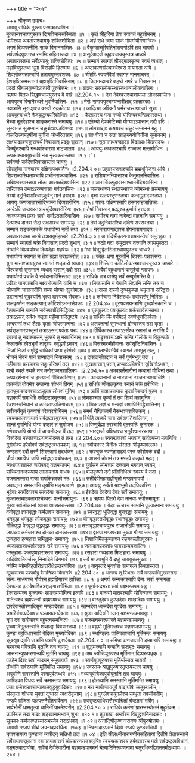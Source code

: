 +++
title = "२०४"

+++
श्रीकृष्ण उवाच-  
आययू राधिके मुक्ताः परमाक्षरधामिनः ।  
मुक्तान्यश्चाययुस्तत्र दिव्यविमानसंस्थिताः ॥१ ॥
कृतं श्रीहरिणा तेषां स्वागतं बहुशोभनम् ।  
धामेश्वरा अवताराश्चाययुः शक्तिशोभिताः ॥२ ॥
अहं राधे त्वया साकं गोपगोपीगणान्वितः ।  
अगमं दिव्यपत्नीभिः साकं विमानमाश्रितः ॥३ ॥
वैकुण्ठाच्छ्रीपतिर्नारायणोऽपि तत्र चाययौ ।  
सर्वपार्षदयुक्तश्च रमाभिः सहितस्तदा ॥४ ॥
वासुदेवादयो व्यूहाश्चाययुस्तत्र चाध्वरे ।  
अवतारास्तथा सर्वेऽप्यायुः शक्तिसेविताः ॥५ ॥
सन्मानं स्वागतं श्रीमद्बालकृष्णः स्वयं व्यधात् ।  
महाविष्णुस्तथा भूमा विराडपि हिरण्मयः ॥६ ॥
अष्टावरणसंस्थाश्चेश्वरा मायागता अपि ।  
शिवलोकगताश्चापि तत्राययुस्तदंशकाः ॥७ ॥
श्रीहरिः स्वयमेवैषां स्वागतं मानमाचरत् ।  
ईशसृष्टिसमस्तानां ब्रह्मसृष्टिनिवासिनाम् ॥८ ॥
चिदानन्दाम्बरे क्लृप्ते नगरे च निवासनम् ।  
प्रददौ श्रीबालकृष्णोऽवतारी पुरुषोत्तमः ॥९ ॥
ब्रह्मणः सत्यलोकस्थास्तथान्यलोकवासिनः ।  
ऋषयः पितरः सिद्धाश्चाययुस्तत्र वै मखे ॥2.204.१० ॥
देवा देवेश्वराश्चाशापाला लोकप्रपालिनः ।  
आययुश्च विमानैरध्वरे भुवर्निवासिनः ॥११ ॥
मेरोः समाययुश्चाप्यन्तरीक्षाद् ग्रहतारकाः ।  
नक्षत्राणि सुराद्याश्च वसवो रुद्रकोटयः ॥१२॥
आदित्या अश्विनौ धर्मराजस्तथाऽपरे सुराः ।  
आययुश्चाध्वरे नैजकुटुम्बपरिशोभितः ॥१३ ॥
कैलासस्य गणा गण्यो योगिन्यश्चण्डिकास्तथा ।  
भैरवा भूतदेहाश्च शाङ्करास्ते समाययुः ॥१४॥
एतेभ्यो देवकोटिभ्यो योग्याऽऽवासान् ददौ हरिः ।  
सुस्वागतं सुसम्मानं चक्रुर्ब्रह्माऽजविष्णवः ॥१५॥
लोमशाद्याः ऋषयश्च चक्रुः सम्माननं बहु ।  
वालखिल्यमहर्षीणां मुनीनां चोर्ध्वरेतसाम् ॥१६॥
साध्वीनां च सतां साङ्ख्ययोगिनीनां सुमाननम् ।  
लक्ष्म्याद्याश्चक्रुरत्यर्थं निवासान् प्रददुः सुखान् ॥१७॥
सूतमागधबन्द्याद्या विद्याध्राः किन्नरादयः ।  
किम्पुंसश्चापि गन्धर्वाश्चारणा भाटजातयः ॥१८॥
आययुः कथकाश्चापि रञ्जका मल्लयोधिनः ।  
रूपकाश्चाययुश्चापि नरा नृत्यकरास्तथा ॥१ ९।'।  
सर्ववर्णाः सर्वदेशनिवासास्तत्र चाययुः ।  
सौराष्ट्रीया मानवाश्च दक्षिणापथवर्तिनः ॥2.204.२ ०॥
उष्ट्रालयजनाश्चापि ब्रह्मभूमिजना अपि ।  
शिवराज्यस्थिताश्चापि प्राचीनराज्यवासिनः ॥२१ ॥
राशियाननिवासाश्च केतुमालनिवासिनः ।  
अब्रिक्तस्थास्तथा लोका आरक्तदेशवासिनः ॥२२॥
आरार्त्रिकगुहावासाश्चामरीदेशवासिनः ।  
हारिताश्च तथाऽऽरण्यवासाः पर्वतवासिनः ॥२३॥
जलस्थाश्च स्थलस्थाश्च व्योमस्थाः प्रसमाययुः ।  
तेभ्यो ददुर्निवासाँश्चाऽकुर्वन् मानं हरादयः ॥२४॥
वृक्षा वल्ल्यस्तृणस्तम्बाः कन्दमूलादयस्तथा ।  
आययुः कणजाताश्चोद्भिज्जा दिव्यशरीरिणः ॥२५॥
पशवः पक्षिणश्चापि हंसगरुडजातिकाः ।  
अन्येऽपि जन्तवस्तत्राययुर्दिव्यशरीरिणः ॥२६॥
तेषां निवासान् प्रददुश्चक्रुर्मानं हरादयः ।  
काश्यप्यश्च प्रजाः सर्वाः सर्वाऽतलादिवासिनः ॥२७॥
सर्पाश्च नागा नागेन्द्रा वाहनानि समाययुः ।  
दैत्याश्च दानवा रौद्रा राक्षसाश्च समाययुः ॥२८॥
तेषां ददुनिवासाँश्च दक्षिणे सरसस्तथा ।  
सम्मानं शङ्करश्चक्रे यथायोग्यं सती तथा ॥२९॥
नरनारायणाद्याश्च शेषनारायणादयः ।  
अवतारास्तथा चान्ये तत्राययुर्महाध्वरे ॥2.204.३ ०॥
अनादिश्रीकृष्णनारायणस्तेषां समुत्सुकः ।  
सम्मानं स्वागतं चक्रे निवासान् प्रददौ शुभान् ॥३ १॥
नद्यो नदाः समुद्राश्च तत्त्वानि त्वाययुस्तदा ।  
तीर्थानि विप्रवर्याश्च दिव्यदेहाः महर्षयः ॥३२॥
मेघा विद्युद्विलसिताश्चाययुस्तत्र चाध्वरे ।  
यथायोग्यं स्वागतं च तेषां ब्रह्मा तदाऽकरोत् ॥३३ ॥
कालः क्षणा मुहूर्तानि दिवसाः पक्षवत्सराः ।  
युगा मासाश्चाययुश्च स्वागतं शङ्करो व्यधात् ॥३४॥
शिल्पिनः कोटिलोकस्थाश्चाययुस्तत्र चाध्वरे ।  
विश्वकर्मा सुसम्मानं व्यधाद् वासान् ददौ तदा ॥३५॥
सर्वेषां बहुधामानं वासुदेवो नरायणः ।  
यथायोग्यं प्रचक्रे वै सर्वदानादिभिस्तदा ॥३६॥
राधिके तत्र वासेषु सर्वं सम्पूर्णमस्ति वै ।  
प्रदीपाः पानपात्राणि भक्ष्यभोज्यानि यानि च ॥३७॥
मिष्टान्नानि च पेयानि लेह्यानि सन्ति तत्र च ।  
चोष्याणि चासनादीनि शय्या योग्याः सुकोमलाः ॥३८॥
दासा दास्यो दुग्धकुण्डा अमृतानां सरिद्वराः ।  
उद्यानानां सुदृश्यानि भृत्या दास्यश्च सेवकाः ॥३९॥
कर्मचारा निदेशस्थाः सर्वावासेषु निर्मिताः ।  
बालकृष्णेन सङ्कल्पात् कोटिशोऽनन्तसेवकाः ॥2.204.४०॥
दूरश्रवणयन्त्राणि दूरदर्शनकानि च ।  
वैहायसानि यानानि सर्वस्पर्शादिसिद्धिकाः ॥४१ ॥
घृतकुल्याः पयःकुल्याः शर्करापर्वतास्तथा ।  
तत्राऽऽसन् सर्वतः क्लृता महीमानादितुष्टये ॥४२॥
राधिके किं वर्णयेऽहं स्वर्णभूषादिपर्वताः ।  
अम्बराणां तथा शैलाः कृताः श्रीपरमात्मना ॥४२॥
अलक्तानां सुगन्धानां द्रोण्यस्तत्र तदा कृताः ।  
सर्वशृङ्गारवस्तूनां तत्राऽऽसन् पर्वताः पराः ॥४४॥
दीर्घिकाश्च तथाऽऽसँश्च रसानां च सरांसि वै ।  
द्रवाणां तु नदाश्चासन् भुक्तये तु मखार्थिनाम् ॥४५॥
यादृश्यश्चाऽक्षरे सन्ति गोलोके च विकुण्ठके ।  
कैलासके श्वेतभूमौ तादृश्यः स्मृद्धयोऽभवन् ॥४६॥
विसस्मरुर्महीमानाः सर्वसृष्टिनिवासिनः ।  
निजां निजां समृद्धिं चाधिकां प्राप्य हरेर्मखे ॥४७॥
आप्रातश्चैवमेवैवं स्वागतं समभूत् खलु ।  
भोजनं सेवनं पानं शय्यादानं निवासनम् ॥४८॥
दासदासीप्रदानं च सर्वं पूर्णमभूत् तदा ।  
महीमानाः प्रसन्नाश्च जहुः परिश्रमं तदा ॥४९॥
सुखावासान् परान् प्राप्याऽऽधिक्येन सुखिनोऽभवन् ।  
रात्रौ स्थले स्थले तत्र मनोरञ्जनशालिकाः ॥2.204.५०॥
अभवन्नर्तनादीनां कथानां योधिनां तथा ।  
रूपप्रदर्शनानां च हास्यानां गीतिकारिणाम् ॥५१॥
आख्यानानां च नाट्यानां रञ्जनान्यभवन्निशि ।  
प्रातर्जातं त्वेवमेव सप्तम्याः शोभनं प्रियम् ॥५२॥
राधिके श्रीबालकृष्णः स्नानं चक्रे प्रबोधितः ।  
कृतपूजावन्दनश्चाऽऽजुहाव लोमशं मुनिम् ॥५३॥
ऋषिं चाज्ञापयामास कृताभिवन्दनं गुरुम् ।  
यज्ञकार्ये समाधेहि सर्वद्रष्टारमुत्तमम् ॥५४॥
लोमशश्चाह कृष्णं तं तव शिष्यं महामुनिम् ।  
वेदशास्त्रनिधानं च कर्मकाण्डातिगोचरम् ॥५५॥
त्रिकालज्ञं च मन्त्रज्ञं समाधिसिद्धिशालिनम् ।  
सर्वैश्वर्ययुतं कृष्णांशं परेश्वरयोगिनम् ॥५६॥
समर्थं नैष्ठिकवर्यं नैकभवनशक्तिकम् ।  
स्वयम्प्रकाशनामानं सर्वद्रष्टारमुत्तमम् ॥५७॥
विधेहि त्वध्वरे चात्र सर्वत्रगतिशालिनम् ।  
शान्तं गुणनिधिं योग्यं द्रष्टारं तं सुयोजय ॥५८॥
विष्णुर्ब्रह्मा हरश्चापि बृहस्पतिः कुमारकः ।  
गणेशश्चापि योग्यं तं चान्वमोदन्त वैं तदा ॥५९॥
भारद्वाजो वशिष्ठश्च भृगुर्वैश्वानरस्तथा ।  
विश्वेदेवा मरुतश्चाऽप्यन्वमोदन्त तं तथा ॥2.204.६०॥
स्वयम्प्रकाशो भगवान् सार्वज्ञ्यस्य महानिधिः ।  
गुरोर्वाक्यं हरेर्वाक्यं सर्वद्रष्टृत्वधायकम् ॥६ १॥
स्वीचकार विनीतः संस्ततः श्रीकृष्णवल्लभः ।  
कण्ठहारं ददौ तस्मै शिरस्त्राणं तदर्थकम् ॥६२॥
कञ्चुकं स्वर्णताराढ्यं वस्त्रं कौशेयकं ददौ ।  
धौत्रं तथाविधं चापि सर्वद्रष्टृत्वबोधकम् ॥६३ ॥
आसनं चोत्तमं तत्र मण्डपे तत्कृते महत् ।  
न्यधापयत्ततस्तं चाप्रेषयद् यज्ञमण्डपम् ॥६४॥
गुर्वासनं लोमशाय दत्तवान् भगवान् स्वयम् ।  
सच्चिदानन्दरूपाय लालायनाय माधवः ॥६५॥
बालकृष्णो ददौ प्रतिनिधित्वं स्वस्य वै तदा ।  
यजमानस्तदा राजा रायकिन्नरको मतः ॥६६॥
सतीदेवीमहाराज्ञीयुतो मण्डपमाययौ ।  
अवाद्यन्त समस्तानि तूर्याणि मङ्गलक्षणे ॥६७॥
आययुः सर्वतो यज्ञभूमौ तदधिकारिणः ।  
भूदेवाः स्वर्गदेवाश्च सत्यदेवाः समाययुः ॥६८॥
ईशदेवा देवदेवा देवाः सर्वे समाययुः ।  
मुक्तास्तथाऽवताराश्चेश्वराः पत्नीसमायुताः ॥६९॥
ऋषयः पितरो देवा मानवाः स्त्रीसमायुताः ।  
गुरवः सर्वलोकानां व्यासा व्यासतरास्तथा ॥2.204.७० ॥
वेदाः ऋचश्च सामानि पूज्यात्मानः समाययुः ।  
वयोवृद्धा ज्ञानवृद्धाः कर्मठाश्च समाययुः ॥७१ ॥
स्वरवृद्धा भूतिवृद्धा गुणवृद्धाः समाययुः ।  
धनवृद्धा धर्मवृद्धा लोकवृद्धाः समाययुः ॥७२॥
योगवृद्धास्तपोवृद्धाः स्थानवृद्धाः समाययुः ।  
गीतिवृद्धा वेदवृद्धा वृद्धवृद्धाः समाययुः ॥७३॥
सत्तावृद्धाश्चाययुश्च राजानोऽपि समाययुः ।  
जापकाः कर्मचाराश्च होमका दानकास्तथा ॥७४॥
द्वारपा मण्डपरक्षा मुख्या गौणाः समाययुः ।  
द्रव्यहारा हव्यहारा समिद्धा्राः समाययुः ॥७५॥
निशानिर्मितकुण्डाश्च रङ्गवल्लीप्रपूरकाः ।  
ध्वजापताकाधर्तारस्तत्र सर्वे समाययुः ॥७६॥
जलादानप्रकर्तारः पात्रसञ्चयकारिणः ।  
वस्तुहाराः फलपुष्पहारास्तत्र समाययुः ॥७७॥
रसहारा गव्यहारा मिष्टहाराः समाययुः ।  
वादित्रेष्वतिगर्जत्सु निनादिते दिगम्बरे ॥७८॥
सर्वे मण्डपभूमिं वै द्रष्टुं चाययुरुत्सुकाः ।  
व्योम्नि व्योमविहर्तारोऽन्तरीक्षेऽन्तरयोगिनः ॥७९॥
वायुस्तरे भुवर्वासः समागत्य स्थितास्तदा ।  
द्युवासाश्च प्रकाशेषु वैमानिका विमानके ॥2.204.८० ॥
आगत्य तु स्थिताः सर्वे मण्डपाभिमुखास्तदा ।  
सत्यः साध्व्यश्च गौर्यश्च ब्रह्मप्रियाश्च हारिताः ॥८ १ ॥
अमर्यः कन्यकाश्चापि देव्यः सर्वाः समागताः ।  
देवपत्न्यः कृतवेषाश्चित्रशृङ्गारशोभिताः ॥८२॥
पूर्णानन्दभराः सर्वा यज्ञमण्डपमाययुः ।  
ईश्वराण्यश्च मुक्तान्यः साङ्ख्ययोगिन्य इत्यपि ॥८३॥
मानव्यो मातरश्चापि योगिन्यश्च समाययुः ।  
यतिन्यश्च ब्रह्मपत्न्यो ब्राह्मण्यश्च समाययुः ॥८४॥
वास्तुदेवाः कुण्डदेवाः शाखादेवाः समाययुः ।  
द्वारदेवास्तोरणादिसुरा मण्डपदेवताः ॥८५॥
स्तम्भदेवा ध्वजदेवा यूपदेवाः समाययुः ।  
त्रयस्त्रिंशत्प्रदेवाश्च पञ्चायतनदेवताः ॥८६॥
श्रुत्वा वादित्रनिनदान् यज्ञमण्डपमाययुः ।  
नृपा दश सयोषाश्च बहुरत्नसमन्विताः ॥८७॥
यजमानस्वरूपास्ते यज्ञमण्डपमाययुः ।  
पृथ्व्यादिभूततत्त्वानि शब्दाद्या विषयास्तथा ॥८८॥
वह्नयो मूर्तिमन्तश्च यज्ञमण्डपमाययुः ।  
कुण्डा बहुविधाश्चापि वेदिका मुख्यवेदिकाः ॥८९॥
स्थण्डिलाः पालिकाश्चापि मूर्तिमन्तः समाययुः ।  
स्रुक्स्रुवाद्यानि पात्राणि पत्राणि कुशदेवताः ॥2.204.९ ० ॥
समिधः कणजातानि हव्यान्यपि समाययुः ।  
चरवश्च पवित्राणि मूर्तानि तत्र चाययुः ॥९१ ॥
शुद्धयश्चापि गव्यानि सप्तमृदः समाययुः ।  
आसनान्युपकरणान्यपि मूर्तानि चाययुः ॥९२॥
अथ ज्योतिःपूरुषश्च मूर्तिमान् दिव्यरूपधृक् ।  
पटहेन दिशः सर्वा नादयन् समुपाययौ ॥९३ ॥
स्वर्णयूपपूरुषश्च मूर्तिमाँस्तत्र चाययौ ।  
तीर्थानि सर्वरूपाणि मूर्तिमन्ति समाययुः ॥९४॥
स्वस्तयः श्राद्धपुरुषास्तृप्तयस्तत्र चाययुः ।  
अपूर्वाणि समस्तानि परमापूर्वलब्धये ॥९५॥
मध्यापूर्वत्रिकापूर्वायुतानि तत्र चाययुः ।  
काण्डिका विधयः सर्वे क्रमास्तत्र समाययुः ॥९६॥
होतव्यानि समस्तानि मूर्तिमन्ति समाययुः ।  
प्रजाः प्रजेश्वराश्चाप्याबालवृद्धयुवादिकाः ॥९७॥
नरा नार्यश्चाययुर्वै वाद्यघोषैः क्रतुस्थलीम् ।  
संस्कृतां शोभया युक्तां द्युभासां त्वक्षरीकृताम् ॥९८॥
युगलैश्चायुगलैश्च सम्भृतां नवजीवनीम् ।  
मण्डपै राजितां यज्ञपत्तनैरतिगर्विताम् ॥९९॥
सर्वसृष्ट्याधिवासैश्चाश्रितां श्रेष्टतमां महीम् ।  
सार्वभौमीं धामतुल्यां धामिनीं पारमेश्वरीम् ॥2.204.१० ०॥
राधिके कर्मणां प्रारम्भस्योत्तमं मुहूर्तकम् ।  
उपस्थितं तदा नादाः शङ्खानामभवन् शुभाः ॥१० १॥
तूपशब्दा अभवँश्च विद्युद्वंशनिनादकाः ।  
सूचकाः कर्मकाण्डस्यारम्भस्यैव तदाऽभवन् ॥१ ०२॥
अनादिश्रीकृष्णनारायणः श्रीपुरुषोत्तमः ।  
आययौ मण्डपं शीघ्रं जयनादप्रवर्धितः ॥१०३ ॥
निषसादाऽऽसने दिव्ये मण्डपे कुण्डसन्निधौ ।  
नृपाश्चागत्य कुण्डानां न्यषीदन् सन्निधौ तदा ॥१ ०४॥
इति श्रीलक्ष्मीनारायणीयसंहितायां द्वितीये त्रेतासन्ताने सर्वेषामागन्तुकानां स्वागतमावासनं चोपकरणसङ्क्लृप्तिः स्वयम्प्रकाशस्य हर्यवतारस्य मखे सर्वद्रष्टृत्वविधानं, मङ्गलवाद्यघोषाः, सर्वेषां देवीदेवादीनां यज्ञमण्डपागमनं चेत्यादिनिरूपणनामा चतुरधिकद्विशततमोऽध्यायः ॥२०४ ॥
    
